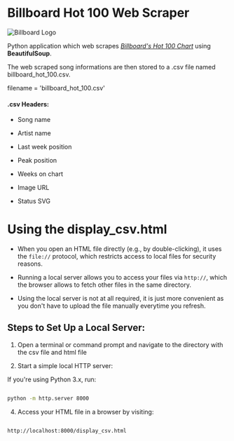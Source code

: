 # Billboard Hot 100 Web Scraper

![Billboard Logo](https://i2.wp.com/263chat.com/wp-content/uploads/2017/12/billboard-top-100.jpg?fit=1024%2C807&ssl=1)

  

Python application which web scrapes *[Billboard's Hot 100 Chart](https://www.billboard.com/charts/hot-100)* using **BeautifulSoup**.

  

The web scraped song informations are then stored to a .csv file named billboard\_hot\_100.csv.

  

filename = 'billboard_hot_100.csv'

  

#### .csv Headers:

* Song name

* Artist name

* Last week position

* Peak position

* Weeks on chart

* Image URL

* Status SVG

  

# Using the display_csv.html
- When you open an HTML file directly (e.g., by double-clicking), it uses the `file://` protocol, which restricts access to local files for security reasons.

- Running a local server allows you to access your files via `http://`, which the browser allows to fetch other files in the same directory.

 - Using the local server is not at all required, it is just more convenient as you don't have to upload the file manually everytime you refresh.

## Steps to Set Up a Local Server:

  

1. Open a terminal or command prompt and navigate to the directory with the csv file and html file

3. Start a simple local HTTP server:

  

If you're using Python 3.x, run:

```bash

python -m http.server 8000

```

4. Access your HTML file in a browser by visiting:

  

```bash

http://localhost:8000/display_csv.html

```
